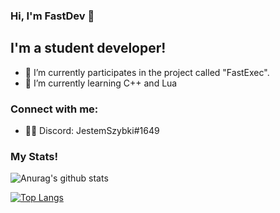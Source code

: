 ### Hi, I'm FastDev 👋

## I'm a student developer!

- 🔭 I’m currently participates in the project called "FastExec".
- 🌱 I’m currently learning C++ and Lua
### Connect with me:

- 👨‍💻 Discord: JestemSzybki#1649

### My Stats!


![Anurag's github stats](https://github-readme-stats.vercel.app/api?username=Student-FastDev&count_private=true&show_icons=true?theme=github_dark)
<br />

[![Top Langs](https://github-readme-stats.vercel.app/api/top-langs/?username=Student-FastDev)](https://github.com/anuraghazra/github-readme-stats)
